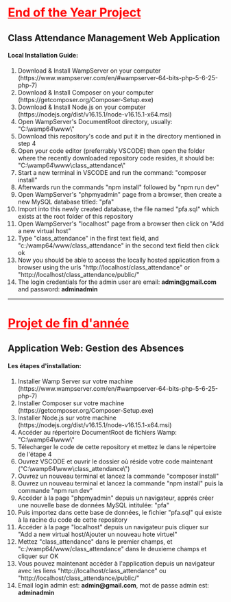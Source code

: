 <h1 style="color:red"><u>End of the Year Project</u></h1>
<h2>Class Attendance Management Web Application</h2>

<h4>Local Installation Guide:</h4>
<ol>
    <li>Download & Install WampServer on your computer (https://www.wampserver.com/en/#wampserver-64-bits-php-5-6-25-php-7)</li>
    <li>Download & Install Composer on your computer (https://getcomposer.org/Composer-Setup.exe)</li>
    <li>Download & Install Node.js on your computer (https://nodejs.org/dist/v16.15.1/node-v16.15.1-x64.msi)</li>
    <li>Open WampServer's DocumentRoot directory, usually: "C:\wamp64\www\"</li>
    <li>Download this repository's code and put it in the directory mentioned in step 4</li>
    <li>Open your code editor (preferrably VSCODE) then open the folder where the recently downloaded repository code resides, it should be: "C:\wamp64\www\class_attendance\"</li>
    <li>Start a new terminal in VSCODE and run the command: "composer install"</li>
    <li>Afterwards run the commands "npm install" followed by "npm run dev"</li>
    <li>Open WampServer's "phpmyadmin" page from a browser, then create a new MySQL database titled: "pfa"</li>
    <li>Import into this newly created database, the file named "pfa.sql" which exists at the root folder of this repository</li>
    <li>Open WampServer's "localhost" page from a browser then click on "Add a new virtual host"</li>
    <li>Type "class_attendance" in the first text field, and "c:/wamp64/www/class_attendance" in the second text field then click ok</li>
    <li>Now you should be able to access the locally hosted application from a browser using the urls "http://localhost/class_attendance" or "http://localhost/class_attendance/public/"</li>
    <li>The login credentials for the admin user are email: <b>admin@gmail.com</b> and password: <b>adminadmin</b></li>
</ol>

<hr>

<h1 style="color:red"><u>Projet de fin d'année</u></h1>
<h2>Application Web: Gestion des Absences</h2>

<h4>Les étapes d'installation:</h4>
<ol>
    <li>Installer Wamp Server sur votre machine (https://www.wampserver.com/en/#wampserver-64-bits-php-5-6-25-php-7)</li>
    <li>Installer Composer sur votre machine (https://getcomposer.org/Composer-Setup.exe)</li>
    <li>Installer Node.js sur votre machine (https://nodejs.org/dist/v16.15.1/node-v16.15.1-x64.msi)</li>
    <li>Accéder au répertoire DocumentRoot de fichiers Wamp: "C:\wamp64\www\"</li>
    <li>Télecharger le code de cette repository et mettez le dans le répertoire de l'étape 4</li>
    <li>Ouvrez VSCODE et ouvrir le dossier où réside votre code maintenant ("C:\wamp64\www\class_attendance\")</li>
    <li>Ouvrez un nouveau terminal et lancez la commande "composer install"</li>
    <li>Ouvrez un nouveau terminal et lancez la commande "npm install" puis la commande "npm run dev"</li>
    <li>Accéder à la page "phpmyadmin" depuis un navigateur, apprés créer une nouvelle base de données MySQL intitulée: "pfa"</li>
    <li>Puis importez dans cette base de données, le fichier "pfa.sql" qui existe à la racine du code de cette repository</li>
    <li>Accéder à la page "localhost" depuis un navigateur puis cliquer sur "Add a new virtual host/Ajouter un nouveau hote virtuel"</li>
    <li>Mettez "class_attendance" dans le premier champs, et "c:/wamp64/www/class_attendance" dans le deuxieme champs et cliquer sur OK</li>
    <li>Vous pouvez maintenant accéder à l'application depuis un navigateur avec les liens "http://localhost/class_attendance" ou "http://localhost/class_attendance/public/"</li>
    <li>Email login admin est: <b>admin@gmail.com</b>, mot de passe admin est: <b>adminadmin</b></li>
</ol>
